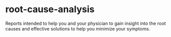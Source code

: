 # root-cause-analysis
Reports intended to help you and your physician to gain insight into the root causes and effective solutions to help you minimize your symptoms.
